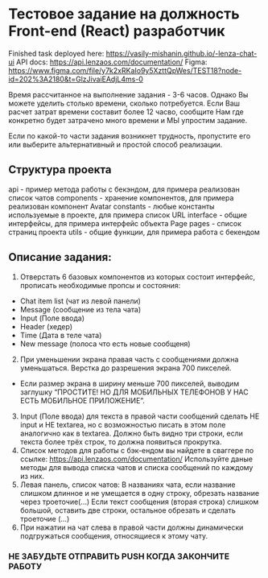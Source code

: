 # Тестовое задание на должность Front-end (React) разработчик

Finished task deployed here: https://vasily-mishanin.github.io/-lenza-chat-ui
API docs: https://api.lenzaos.com/documentation/
Figma: https://www.figma.com/file/y7k2xRKaIo9y5XzttQpWes/TEST18?node-id=202%3A2180&t=GlzJivaiEAdjL4ms-0

Время рассчитанное на выполнение задания - 3-6 часов. Однако Вы можете уделить столько времени, сколько потребуется. Если Ваш расчет затрат времени составит более 12 часво, сообщите Нам где конкретно будет затрачено много времени и МЫ упростим задание.

Если по какой-то части задания возникнет трудность, пропустите его или выберите альтернативный и простой способ реализации.

## Структура проекта

api - пример метода работы с бекэндом, для примера реализован список чатов
components - хранение компонентов, для примера реализован компонент Avatar
constants - любые константы используемые в проекте, для примера список URL
interface - общие интерфейсы, для примера интерфейс объекта Page
pages - список страниц проекта
utils - общие функции, для примера работа с бекендом

## Описание задания:

1. Отверстать 6 базовых компонентов из которых состоит интерфейc, прописать необходимые пропсы и состояния:

- Chat item list (чат из левой панели)
- Message (сообщение из тела чата)
- Input (Поле ввода)
- Header (хедер)
- Time (Дата в теле чата)
- New message (полоса что есть новые сообщеня)

2. При уменьшении экрана правая часть с сообщениями должна уменьшаться. Верстка до разрешения экрана 700 пикселей.

- Если размер экрана в ширину меньше 700 пикселей, выводим заглушку “ПРОСТИТЕ! НО ДЛЯ МОБИЛЬНЫХ ТЕЛЕФОНОВ У НАС ЕСТЬ МОБИЛЬНОЕ ПРИЛОЖЕНИЕ”.

3. Input (Поле ввода) для текста в правой части сообщений сделать НЕ input и НЕ textarea, но с возможностью писать в этом поле аналогично как в textarea. Должно быть видно три строки, если текста более трёх строк, то должна появиться прокрутка.
4. Список методов для работы с бэк-ендом вы найдете в сваггере по ссылке: https://api.lenzaos.com/documentation/ Используйте даные методы для вывода списка чатов и списка сообщений по каждому из них.
5. Левая панель, список чатов: В названиях чата, если название слишком длинное и не умещается в одну строку, обрезать название через троеточие(…)
   Если текст сообщения (вторая строка) слишком большой, оставить две строки, остальное обрезать и сделать троеточие (…)
6. При нажатии на чат слева в правой части должны динамически подгружаться сообщения, относящиеся к этому чату.

### НЕ ЗАБУДЬТЕ ОТПРАВИТЬ PUSH КОГДА ЗАКОНЧИТЕ РАБОТУ
